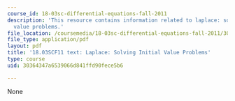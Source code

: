 ```yaml
---
course_id: 18-03sc-differential-equations-fall-2011
description: 'This resource contains information related to laplace: solving initial
  value problems.'
file_location: /coursemedia/18-03sc-differential-equations-fall-2011/30364347a6539066d841ffd90fece5b6_MIT18_03SCF11_s29_3text.pdf
file_type: application/pdf
layout: pdf
title: '18.03SCF11 text: Laplace: Solving Initial Value Problems'
type: course
uid: 30364347a6539066d841ffd90fece5b6

---
```

None